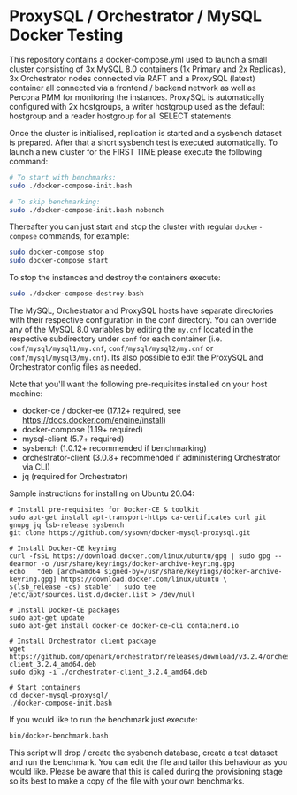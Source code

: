 ProxySQL / Orchestrator / MySQL Docker Testing
==============================================

This repository contains a docker-compose.yml used to launch a small cluster consisting of 3x
MySQL 8.0 containers (1x Primary and 2x Replicas), 3x Orchestrator nodes connected via RAFT and 
a ProxySQL (latest) container all connected via a frontend / backend network as well as Percona
PMM for monitoring the instances. ProxySQL is automatically configured with 2x hostgroups, a 
writer hostgroup used as the default hostgroup and a reader hostgroup for all SELECT statements.

Once the cluster is initialised, replication is started and a sysbench dataset is prepared. After
that a short sysbench test is executed automatically. To launch a new cluster for the FIRST TIME please
execute the following command:

```bash
# To start with benchmarks:
sudo ./docker-compose-init.bash

# To skip benchmarking:
sudo ./docker-compose-init.bash nobench
```

Thereafter you can just start and stop the cluster with regular `docker-compose` commands, for example:

```bash
sudo docker-compose stop
sudo docker-compose start
```

To stop the instances and destroy the containers execute:

```bash
sudo ./docker-compose-destroy.bash
```

The MySQL, Orchestrator and ProxySQL hosts have separate directories with their respective configuration
in the conf directory. You can override any of the MySQL 8.0 variables by editing the `my.cnf` located
in the respective subdirectory under `conf` for each container (i.e. `conf/mysql/mysql1/my.cnf`,
`conf/mysql/mysql2/my.cnf` or `conf/mysql/mysql3/my.cnf`). Its also possible to edit the ProxySQL and
Orchestrator config files as needed.

Note that you'll want the following pre-requisites installed on your host machine:
- docker-ce / docker-ee (17.12+ required, see https://docs.docker.com/engine/install)
- docker-compose (1.19+ required)
- mysql-client (5.7+ required)
- sysbench (1.0.12+ recommended if benchmarking)
- orchestrator-client (3.0.8+ recommended if administering Orchestrator via CLI)
- jq (required for Orchestrator)

Sample instructions for installing on Ubuntu 20.04:
```
# Install pre-requisites for Docker-CE & toolkit
sudo apt-get install apt-transport-https ca-certificates curl git gnupg jq lsb-release sysbench
git clone https://github.com/sysown/docker-mysql-proxysql.git

# Install Docker-CE keyring
curl -fsSL https://download.docker.com/linux/ubuntu/gpg | sudo gpg --dearmor -o /usr/share/keyrings/docker-archive-keyring.gpg
echo   "deb [arch=amd64 signed-by=/usr/share/keyrings/docker-archive-keyring.gpg] https://download.docker.com/linux/ubuntu \
$(lsb_release -cs) stable" | sudo tee /etc/apt/sources.list.d/docker.list > /dev/null

# Install Docker-CE packages
sudo apt-get update
sudo apt-get install docker-ce docker-ce-cli containerd.io

# Install Orchestrator client package
wget https://github.com/openark/orchestrator/releases/download/v3.2.4/orchestrator-client_3.2.4_amd64.deb
sudo dpkg -i ./orchestrator-client_3.2.4_amd64.deb 

# Start containers
cd docker-mysql-proxysql/
./docker-compose-init.bash 
```

If you would like to run the benchmark just execute:

```bash
bin/docker-benchmark.bash
```

This script will drop / create the sysbench database, create a test dataset and run the benchmark. You can
edit the file and tailor this behaviour as you would like. Please be aware that this is called during the 
provisioning stage so its best to make a copy of the file with your own benchmarks.

